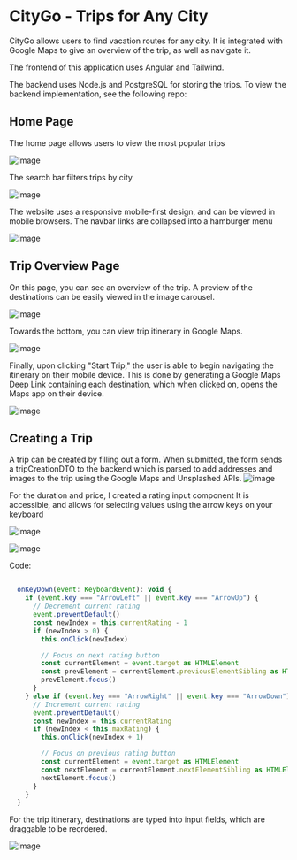 # CityGo - Trips for Any City
CityGo allows users to find vacation routes for any city. It is integrated with Google Maps to give an overview of the trip, as well as navigate it.

The frontend of this application uses Angular and Tailwind.

The backend uses Node.js and PostgreSQL for storing the trips. To view the backend implementation, see the following repo:



## Home Page
The home page allows users to view the most popular trips

![image](https://github.com/alter5/city-go/assets/36527069/0ae7fe12-a423-49d1-b728-f9aedadb4a9d)

The search bar filters trips by city

![image](https://github.com/alter5/city-go/assets/36527069/32543e74-189a-4cbf-a3a5-0dc8a7adfdaa)

The website uses a responsive mobile-first design, and can be viewed in mobile browsers. The navbar links are collapsed into a hamburger menu

![image](https://github.com/alter5/city-go/assets/36527069/b3218f5d-ca7d-4738-a441-2767fa8df602)



## Trip Overview Page
On this page, you can see an overview of the trip.
A preview of the destinations can be easily viewed in the image carousel.

![image](https://github.com/alter5/city-go/assets/36527069/853313c0-6755-4c60-a147-4f902bed472b)

Towards the bottom, you can view trip itinerary in Google Maps.

![image](https://github.com/alter5/city-go/assets/36527069/a71fefd0-5be3-41bc-9d4a-b2de996c1daa)

Finally, upon clicking "Start Trip," the user is able to begin navigating the itinerary on their mobile device. This is done by generating a Google Maps Deep Link containing each destination, which when clicked on, opens the Maps app on their device.

![image](https://github.com/alter5/city-go/assets/36527069/3dca32fe-c4dc-43b9-aa4a-049a94c7cf48)



## Creating a Trip
A trip can be created by filling out a form. When submitted, the form sends a tripCreationDTO to the backend which is parsed to add addresses and images to the trip using the Google Maps and Unsplashed APIs.
![image](https://github.com/alter5/city-go/assets/36527069/084ced26-612b-43b2-9825-b39e3e0e9c7f)

For the duration and price, I created a rating input component
It is accessible, and allows for selecting values using the arrow keys on your keyboard

![image](https://github.com/alter5/city-go/assets/36527069/07c0604a-ef25-4624-b015-c32f63431155)

![image](https://github.com/alter5/city-go/assets/36527069/2a85c8df-a18b-4171-a4c8-8f0d80dcfe32)

Code:
```javascript

  onKeyDown(event: KeyboardEvent): void {
    if (event.key === "ArrowLeft" || event.key === "ArrowUp") {
      // Decrement current rating
      event.preventDefault()
      const newIndex = this.currentRating - 1
      if (newIndex > 0) {
        this.onClick(newIndex)

        // Focus on next rating button
        const currentElement = event.target as HTMLElement
        const prevElement = currentElement.previousElementSibling as HTMLElement
        prevElement.focus()
      }
    } else if (event.key === "ArrowRight" || event.key === "ArrowDown") {
      // Increment current rating
      event.preventDefault()
      const newIndex = this.currentRating
      if (newIndex < this.maxRating) {
        this.onClick(newIndex + 1)

        // Focus on previous rating button
        const currentElement = event.target as HTMLElement
        const nextElement = currentElement.nextElementSibling as HTMLElement
        nextElement.focus()
      }
    }
  }


```

For the trip itinerary, destinations are typed into input fields, which are draggable to be reordered.

![image](https://github.com/alter5/city-go/assets/36527069/04ecf94e-4fa0-4335-a6e3-75bc9b1a2a38)

